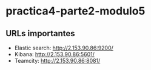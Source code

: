 # practica4-parte2-modulo5

## URLs importantes

- Elastic search: http://2.153.90.86:9200/
- Kibana: http://2.153.90.86:5601/
- Teamcity: http://2.153.90.86:8081/
